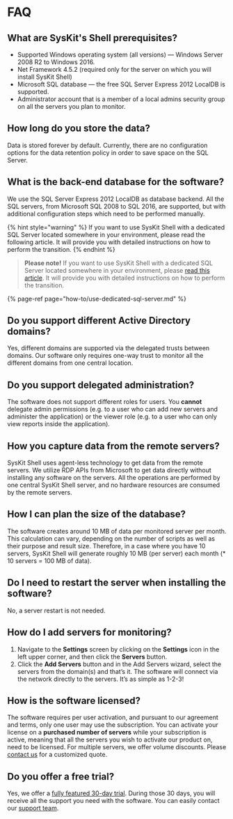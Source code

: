 # FAQ

## What are SysKit's Shell prerequisites?

* Supported Windows operating system \(all versions\) — Windows Server 2008 R2 to Windows 2016.
* Net Framework 4.5.2 \(required only for the server on which you will install SysKit Shell\)
* Microsoft SQL database — the free SQL Server Express 2012 LocalDB is supported.
* Administrator account that is a member of a local admins security group on all the servers you plan to monitor.

## How long do you store the data?

Data is stored forever by default. Currently, there are no configuration options for the data retention policy in order to save space on the SQL Server.

## What is the back-end database for the software?

We use the SQL Server Express 2012 LocalDB as database backend. All the SQL servers, from Microsoft SQL 2008 to SQL 2016, are supported, but with additional configuration steps which need to be performed manually.

{% hint style="warning" %}
If you want to use SysKit Shell with a dedicated SQL Server located somewhere in your environment, please read the following article. It will provide you with detailed instructions on how to perform the transition.
{% endhint %}

> **Please note!** If you want to use SysKit Shell with a dedicated SQL Server located somewhere in your environment, please [read this article](faq.md#internal/how-to/use-dedicated-sql-server). It will provide you with detailed instructions on how to perform the transition.

{% page-ref page="how-to/use-dedicated-sql-server.md" %}

## Do you support different Active Directory domains?

Yes, different domains are supported via the delegated trusts between domains. Our software only requires one-way trust to monitor all the different domains from one central location.

## Do you support delegated administration?

The software does not support different roles for users. You **cannot** delegate admin permissions \(e.g. to a user who can add new servers and administer the application\) or the viewer role \(e.g. to a user who can only view reports inside the application\).

## How you capture data from the remote servers?

SysKit Shell uses agent-less technology to get data from the remote servers. We utilize RDP APIs from Microsoft to get data directly without installing any software on the servers. All the operations are performed by one central SysKit Shell server, and no hardware resources are consumed by the remote servers.

## How I can plan the size of the database?

The software creates around 10 MB of data per monitored server per month. This calculation can vary, depending on the number of scripts as well as their purpose and result size. Therefore, in a case where you have 10 servers, SysKit Shell will generate roughly 10 MB \(per server\) each month \(\* 10 servers = 100 MB of data\).

## Do I need to restart the server when installing the software?

No, a server restart is not needed.

## How do I add servers for monitoring?

1. Navigate to the **Settings** screen by clicking on the **Settings** icon in the left upper corner, and then click the **Servers** button. 
2. Click the **Add Servers** button and in the Add Servers wizard, select the servers from the domain\(s\) and that’s it. The software will connect via the network directly to the servers. It’s as simple as 1-2-3!

## How is the software licensed?

The software requires per user activation, and pursuant to our agreement and terms, only one user may use the subscription. You can activate your license on a **purchased number of servers** while your subscription is active, meaning that all the servers you wish to activate our product on, need to be licensed. For multiple servers, we offer volume discounts. Please [contact us](https://www.syskit.com/company/contact-us) for a customized quote.

## Do you offer a free trial?

Yes, we offer a [fully featured 30-day trial](https://www.syskit.com/products/shell/download). During those 30 days, you will receive all the support you need with the software. You can easily contact our [support team](https://www.syskit.com/company/contact-us).

